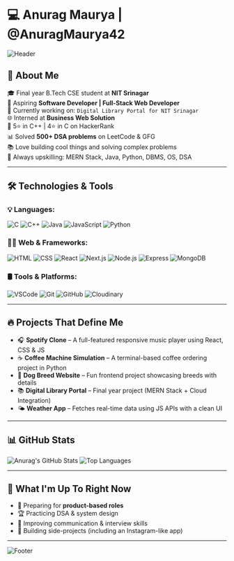 # 💻 Anurag Maurya | @AnuragMaurya42

![Header](https://capsule-render.vercel.app/api?type=waving&color=0:0f2027,100:2c5364&height=200&section=header&text=Hello,%20I'm%20Anurag%20Maurya!&fontSize=35&fontAlignY=40&fontColor=ffffff)

## 🚀 About Me

🎓 Final year B.Tech CSE student at **NIT Srinagar**  
💼 Aspiring **Software Developer | Full-Stack Web Developer**  
🔧 Currently working on: `Digital Library Portal for NIT Srinagar`  
🌐 Interned at **Business Web Solution**  
🌟 5⭐ in C++ | 4⭐ in C on HackerRank  
📊 Solved **500+ DSA problems** on LeetCode & GFG  
📚 Love building cool things and solving complex problems  
🧠 Always upskilling: MERN Stack, Java, Python, DBMS, OS, DSA  

---

## 🛠️ Technologies & Tools

### 💡 Languages:
![C](https://img.shields.io/badge/C-00599C?style=flat&logo=c&logoColor=white)
![C++](https://img.shields.io/badge/C++-00599C?style=flat&logo=cplusplus&logoColor=white)
![Java](https://img.shields.io/badge/Java-007396?style=flat&logo=java&logoColor=white)
![JavaScript](https://img.shields.io/badge/JavaScript-F7DF1E?style=flat&logo=javascript&logoColor=black)
![Python](https://img.shields.io/badge/Python-3776AB?style=flat&logo=python&logoColor=white)

### 🧑‍💻 Web & Frameworks:
![HTML](https://img.shields.io/badge/HTML5-E34F26?style=flat&logo=html5&logoColor=white)
![CSS](https://img.shields.io/badge/CSS3-1572B6?style=flat&logo=css3&logoColor=white)
![React](https://img.shields.io/badge/React-20232A?style=flat&logo=react&logoColor=61DAFB)
![Next.js](https://img.shields.io/badge/Next.js-000000?style=flat&logo=nextdotjs&logoColor=white)
![Node.js](https://img.shields.io/badge/Node.js-339933?style=flat&logo=nodedotjs&logoColor=white)
![Express](https://img.shields.io/badge/Express.js-000000?style=flat&logo=express&logoColor=white)
![MongoDB](https://img.shields.io/badge/MongoDB-4EA94B?style=flat&logo=mongodb&logoColor=white)

### 🛢️ Tools & Platforms:
![VSCode](https://img.shields.io/badge/VS%20Code-007ACC?style=flat&logo=visual-studio-code&logoColor=white)
![Git](https://img.shields.io/badge/Git-F05032?style=flat&logo=git&logoColor=white)
![GitHub](https://img.shields.io/badge/GitHub-181717?style=flat&logo=github&logoColor=white)
![Cloudinary](https://img.shields.io/badge/Cloudinary-3448C5?style=flat&logo=cloudinary&logoColor=white)

---

## 🔥 Projects That Define Me

- 🎧 **Spotify Clone** – A full-featured responsive music player using React, CSS & JS  
- ☕ **Coffee Machine Simulation** – A terminal-based coffee ordering project in Python  
- 🐶 **Dog Breed Website** – Fun frontend project showcasing breeds with details  
- 📚 **Digital Library Portal** – Final year project (MERN Stack + Cloud Integration)  
- 🌤️ **Weather App** – Fetches real-time data using JS APIs with a clean UI  

---

## 📊 GitHub Stats

![Anurag's GitHub Stats](https://github-readme-stats.vercel.app/api?username=AnuragMaurya42&show_icons=true&theme=radical)
![Top Languages](https://github-readme-stats.vercel.app/api/top-langs/?username=AnuragMaurya42&layout=compact&theme=radical)

---

## 🧠 What I'm Up To Right Now

- 🚀 Preparing for **product-based roles**
- 🏆 Practicing DSA & system design
- 💬 Improving communication & interview skills
- 🎯 Building side-projects (including an Instagram-like app)

---



![Footer](https://capsule-render.vercel.app/api?type=waving&color=0:0f2027,100:2c5364&height=120&section=footer)

